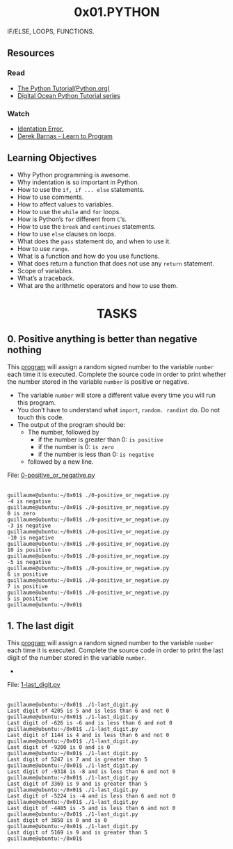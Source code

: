 <h1 align="center">0x01.PYTHON</h1>
IF/ELSE, LOOPS, FUNCTIONS.
<h2>Resources</h2>

<h3>Read</h3>
<ul>
  <li><a href="https://docs.python.org/3/tutorial/index.html">The Python Tutorial(Python.org)</a></li>
  <li><a href="https://www.digitalocean.com/community/tutorials/how-to-write-your-first-python-3-program">Digital Ocean Python Tutorial series</a></li>
</ul>

<h3>Watch</h3>
<ul>
<li><a href="https://www.youtube.com/watch?v=1QXOd2ZQs-Q">Identation Error.</a></li>
  <li><a href="https://www.youtube.com/playlist?list=PLGLfVvz_LVvTn3cK5e6LjhgGiSeVlIRwt">Derek Barnas - Learn to Program</a></li>
</ul>

<h2>Learning Objectives</h2>
<ul>
<li>Why Python programming is awesome.</li>
<li>Why indentation is so important in Python.</li>
<li>How to use the <code>if, if ... else</code> statements.</li>
<li>How to use comments.</li>
<li>How to affect values to variables.</li>
<li>How to use the <code>while</code> and <code>for</code> loops.</li>
<li>How is Python’s <code>for</code> different from <code>C</code>‘s.</li>
<li>How to use the <code>break</code> and <code>continues</code> statements.</li>
<li>How to use <code>else</code> clauses on loops.</li>
<li>What does the <code>pass</code> statement do, and when to use it.</li>
<li>How to use <code>range</code>.</li>
<li>What is a function and how do you use functions.</li>
<li>What does return a function that does not use any <code>return</code> statement.</li>
<li>Scope of variables.</li>
<li>What’s a traceback.</li>
<li>What are the arithmetic operators and how to use them.</li>
</ul>

<h1 align="center">TASKS</h1>

<h2>0. Positive anything is better than negative nothing</h2>
This <a href="https://github.com/holbertonschool/0x01.py/blob/master/0-positive_or_negative_py">program</a> will assign a random signed number to the variable <code>number</code> each time it is executed. Complete the source code in order to print whether the number stored in the variable <code>number</code> is positive or negative. <br> 
<ul>
  <li>The variable <code>number</code> will store a different value every time you will run this program.</li>
  <li>You don’t have to understand what <code>import</code>, <code>random. randint</code> do. Do not touch this code.</li>
  <li>
    The output of the program should be:
    <ul>
      <li>
        The number, followed by 
        <ul>
          <li>if the number is greater than 0: <code>is positive</code></li>
          <li>if the number is 0: <code>is zero</code></li>
          <li>if the number is less than 0: <code>is negative</code></li>
        </ul>
      </li>
      <li>followed by a new line.</li>
    </ul>
  </li>
</ul>
File: <a href="https://github.com/GM-Samuelstein/alx-higher_level_programming/blob/master/0x01-python-if_else_loops_functions/0-positive_or_negative.py">0-positive_or_negative.py</a> <br><br>

```
guillaume@ubuntu:~/0x01$ ./0-positive_or_negative.py 
-4 is negative
guillaume@ubuntu:~/0x01$ ./0-positive_or_negative.py 
0 is zero
guillaume@ubuntu:~/0x01$ ./0-positive_or_negative.py 
-3 is negative
guillaume@ubuntu:~/0x01$ ./0-positive_or_negative.py 
-10 is negative
guillaume@ubuntu:~/0x01$ ./0-positive_or_negative.py 
10 is positive
guillaume@ubuntu:~/0x01$ ./0-positive_or_negative.py 
-5 is negative
guillaume@ubuntu:~/0x01$ ./0-positive_or_negative.py 
6 is positive
guillaume@ubuntu:~/0x01$ ./0-positive_or_negative.py 
7 is positive
guillaume@ubuntu:~/0x01$ ./0-positive_or_negative.py 
5 is positive
guillaume@ubuntu:~/0x01$ 
```

<h2>1. The last digit</h2>
This <a href="https://github.com/holbertonschool/0x01.py/blob/master/1-last_digit_py">program</a> will assign a random signed number to the variable <code>number</code> each time it is executed. Complete the source code in order to print the last digit of the number stored in the variable <code>number</code>. <br>
<ul>
  <li>
</ul>
File: <a href="https://github.com/GM-Samuelstein/alx-higher_level_programming/blob/master/0x01-python-if_else_loops_functions/1-last_digit.py">1-last_digit.py</a> <br><br>

```
guillaume@ubuntu:~/0x01$ ./1-last_digit.py
Last digit of 4205 is 5 and is less than 6 and not 0
guillaume@ubuntu:~/0x01$ ./1-last_digit.py
Last digit of -626 is -6 and is less than 6 and not 0
guillaume@ubuntu:~/0x01$ ./1-last_digit.py
Last digit of 1144 is 4 and is less than 6 and not 0
guillaume@ubuntu:~/0x01$ ./1-last_digit.py
Last digit of -9200 is 0 and is 0
guillaume@ubuntu:~/0x01$ ./1-last_digit.py
Last digit of 5247 is 7 and is greater than 5
guillaume@ubuntu:~/0x01$ ./1-last_digit.py
Last digit of -9318 is -8 and is less than 6 and not 0
guillaume@ubuntu:~/0x01$ ./1-last_digit.py
Last digit of 3369 is 9 and is greater than 5
guillaume@ubuntu:~/0x01$ ./1-last_digit.py
Last digit of -5224 is -4 and is less than 6 and not 0
guillaume@ubuntu:~/0x01$ ./1-last_digit.py
Last digit of -4485 is -5 and is less than 6 and not 0
guillaume@ubuntu:~/0x01$ ./1-last_digit.py
Last digit of 3850 is 0 and is 0
guillaume@ubuntu:~/0x01$ ./1-last_digit.py
Last digit of 5169 is 9 and is greater than 5
guillaume@ubuntu:~/0x01$ 
```
